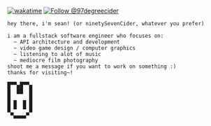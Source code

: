 
[![wakatime](https://wakatime.com/badge/user/ac75de18-2a86-4e32-b68d-9a01c1fabbed.svg)](https://wakatime.com/@ac75de18-2a86-4e32-b68d-9a01c1fabbed) 
[![Follow @97degreecider](https://img.shields.io/badge/Instagram-E4405F?style=plastic&logo=instagram&logoColor=white&label=@97degreecider)](https://instagram.com/97degreecider/)
```
hey there, i'm sean! (or ninetySevenCider, whatever you prefer)

i am a fullstack software engineer who focuses on:
  ~ API architecture and development
  ~ video game design / computer graphics
  ~ listening to alot of music
  ~ mediocre film photography
shoot me a message if you want to work on something :)
thanks for visiting~!

█▀▀▄█▀▀▄
█  ██  █
█      █
█ █  █ █ 
█ ▀  ▀ █
 ▀▄▄▄▄▀ 
```
